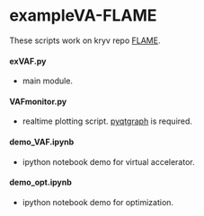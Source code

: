 # exampleVA-FLAME
These scripts work on kryv repo [FLAME](https://github.com/kryv/jmbgsddb/tree/moment2).


#### exVAF.py
  * main module.

#### VAFmonitor.py
  * realtime plotting script. [pyqtgraph](https://github.com/pyqtgraph/pyqtgraph) is required.
 
#### demo_VAF.ipynb
  * ipython notebook demo for virtual accelerator.
 
#### demo_opt.ipynb
  * ipython notebook demo for optimization.
